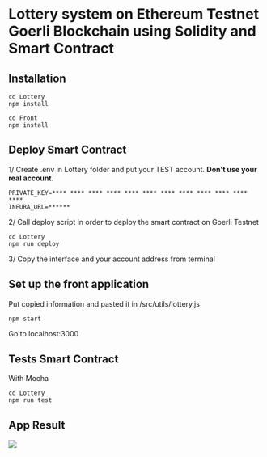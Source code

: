 # Lottery system on Ethereum Testnet Goerli Blockchain using Solidity and Smart Contract #

## Installation ##

```
cd Lottery
npm install
```

```
cd Front
npm install
```

## Deploy Smart Contract ##

1/ Create .env in Lottery folder and put your TEST account. **Don't use your real account.**

```
PRIVATE_KEY=**** **** **** **** **** **** **** **** **** **** **** ****
INFURA_URL=******
```

2/ Call deploy script in order to deploy the smart contract on Goerli Testnet
```
cd Lottery
npm run deploy
```

3/ Copy the interface and your account address from terminal

## Set up the front application ##

Put copied information and pasted it in /src/utils/lottery.js

```
npm start
```

Go to localhost:3000

## Tests Smart Contract ##

With Mocha

```
cd Lottery
npm run test
```

## App Result ##

<img src="https://res.cloudinary.com/dj6sc2eiq/image/upload/v1673895646/solidity-lottery/Screenshot_from_2023-01-16_20-00-32_luapce.png">
